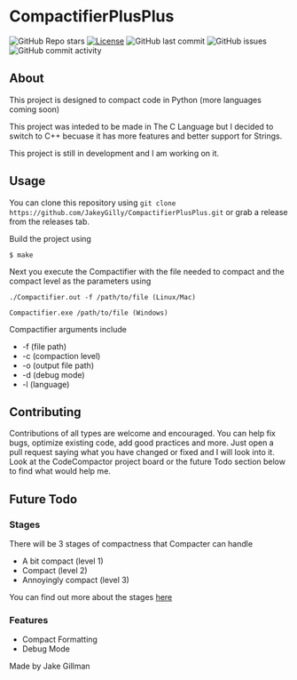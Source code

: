 # CompactifierPlusPlus
![GitHub Repo stars](https://img.shields.io/github/stars/JakeyGilly/CompactifierPlusPlus?style=social)
[![License](https://img.shields.io/badge/License-MIT-blue)](#license)
![GitHub last commit](https://img.shields.io/github/last-commit/JakeyGilly/CompactifierPlusPlus)
![GitHub issues](https://img.shields.io/github/issues-raw/JakeyGilly/CompactifierPlusPlus)
![GitHub commit activity](https://img.shields.io/github/commit-activity/m/JakeyGilly/CompactifierPlusPlus)

## About
This project is designed to compact code in Python (more languages coming soon)

This project was inteded to be made in The C Language but I decided to switch to C++ becuase it has more features and better support for Strings.

This project is still in development and I am working on it.

## Usage
You can clone this repository using ```git clone https://github.com/JakeyGilly/CompactifierPlusPlus.git``` or grab a release from the releases tab.

Build the project using 
```
$ make
```

Next you execute the Compactifier with the file needed to compact and the compact level as the parameters using 
```
./Compactifier.out -f /path/to/file (Linux/Mac)

Compactifier.exe /path/to/file (Windows)
```
Compactifier arguments include
* -f (file path)
* -c (compaction level)
* -o (output file path)
* -d (debug mode)
* -l (language)

## Contributing
Contributions of all types are welcome and encouraged. You can help fix bugs, optimize existing code, add good practices and more. Just open a pull request saying what you have changed or fixed and I will look into it.
Look at the CodeCompactor project board or the future Todo section below to find what would help me.


## Future Todo
### Stages
There will be 3 stages of compactness that Compacter can handle
* A bit compact (level 1)
* Compact (level 2)
* Annoyingly compact (level 3)

You can find out more about the stages [here](http://github.com/JakeyGilly/CompactifierPlusPlus/blob/main/stages.md)

### Features
* Compact Formatting
* Debug Mode


Made by Jake Gillman
